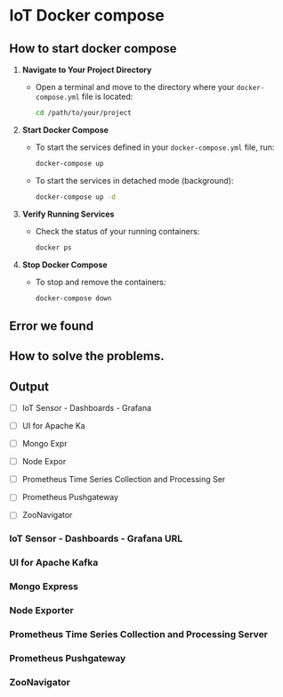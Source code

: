 # IoT Docker compose


## How to start docker compose
1. **Navigate to Your Project Directory**
   - Open a terminal and move to the directory where your `docker-compose.yml` file is located:
     ```bash
     cd /path/to/your/project
     ```

2. **Start Docker Compose**
   - To start the services defined in your `docker-compose.yml` file, run:
     ```bash
     docker-compose up
     ```
   - To start the services in detached mode (background):
     ```bash
     docker-compose up -d
     ```

3. **Verify Running Services**
   - Check the status of your running containers:
     ```bash
     docker ps
     ```

4. **Stop Docker Compose**
   - To stop and remove the containers:
     ```bash
     docker-compose down
     ```

## Error we found


## How to solve the problems.


## Output

- [ ] IoT Sensor - Dashboards - Grafana 
- [ ] UI for Apache Ka
- [ ] Mongo Expr
- [ ] Node Expor
- [ ] Prometheus Time Series Collection and Processing Ser
- [ ] Prometheus Pushgateway
- [ ] ZooNavigator


### IoT Sensor - Dashboards - Grafana URL

### UI for Apache Kafka

### Mongo Express

### Node Exporter

### Prometheus Time Series Collection and Processing Server

### Prometheus Pushgateway

### ZooNavigator
